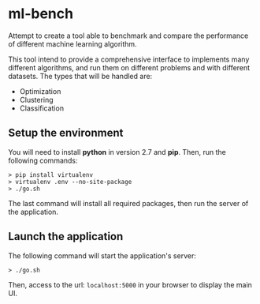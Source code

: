 # ml-bench

Attempt to create a tool able to benchmark and compare the performance of different machine learning algorithm.

This tool intend to provide a comprehensive interface to implements many different algorithms, and run them on different problems and with different datasets. The types that will be handled are:
* Optimization
* Clustering
* Classification

## Setup the environment

You will need to install **python** in version 2.7 and **pip**. Then, run the following commands:

```
> pip install virtualenv
> virtualenv .env --no-site-package
> ./go.sh
```

The last command will install all required packages, then run the server of the application.

## Launch the application

The following command will start the application's server:
```
> ./go.sh
```

Then, access to the url: `localhost:5000` in your browser to display the main UI.
